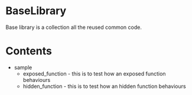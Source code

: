 # BaseLibrary
Base library is a collection all the reused common code.

# Contents
* sample
  * exposed_function - this is to test how an exposed function behaviours
  * hidden_function - this is to test how an hidden function behaviours
